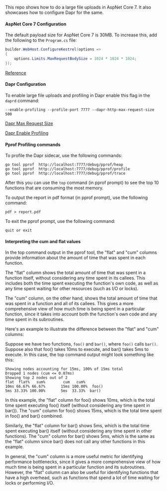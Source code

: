 This repo shows how to do a large file uploads in AspNet Core 7. It also showcases how to configure Dapr for the same.

#### AspNet Core 7 Configuration
The default payload size for AspNet Core 7 is 30MB. To increase this, add the following to the `Program.cs` file:

```csharp
builder.WebHost.ConfigureKestrel(options =>
{
    options.Limits.MaxRequestBodySize = 1024 * 1024 * 1024;
});
```
[Reference](https://learn.microsoft.com/en-us/aspnet/core/fundamentals/servers/kestrel/options?view=aspnetcore-7.0#maximum-request-body-size)

#### Dapr Configuration
To enable large file uploads and profiling in Dapr enable this flag in the `daprd` command:
    
    
    --enable-profiling --profile-port 7777 --dapr-http-max-request-size 500
    
[Dapr Max Request Size](https://docs.dapr.io/operations/configuration/increase-request-size/)

[Dapr Enable Profiling](https://docs.dapr.io/operations/troubleshooting/profiling-debugging/)

#### Pprof Profiling commands
To profile the Dapr sidecar, use the following commands:
    
    
    go tool pprof  http://localhost:7777/debug/pprof/heap
    go tool pprof  http://localhost:7777/debug/pprof/profile
    go tool pprof  http://localhost:7777/debug/pprof/trace

After this you can use the `top` command (in pprof prompt) to see the top 10 functions that are consuming the most memory.

To output the report in pdf format (in pprof prompt), use the following command:
    
    
    pdf > report.pdf

To exit the pprof prompt, use the following command:
    
    
    quit or exit


#### Interpreting the cum and flat values
In the top command output in the pprof tool, the "flat" and "cum" columns provide information about the amount of time that was spent in each function.

The "flat" column shows the total amount of time that was spent in a function itself, without considering any time spent in its callees. This includes both the time spent executing the function's own code, as well as any time spent waiting for other resources (such as I/O or locks).

The "cum" column, on the other hand, shows the total amount of time that was spent in a function and all of its callees. This gives a more comprehensive view of how much time is being spent in a particular function, since it takes into account both the function's own code and any time spent in its subroutines.

Here's an example to illustrate the difference between the "flat" and "cum" columns:

Suppose we have two functions, `foo()` and `bar()`, where `foo()` calls `bar()`. Suppose also that foo() takes 10ms to execute, and bar() takes 5ms to execute. In this case, the top command output might look something like this:


````
Showing nodes accounting for 15ms, 100% of 15ms total
Dropped 1 nodes (cum <= 0.07ms)
Showing top 2 nodes out of 2
flat  flat%   sum%        cum   cum%
10ms 66.67% 66.67%       15ms 100.00%  foo()
5ms 33.33% 100.00%       5ms  33.33%  bar()
````



In this example, the "flat" column for foo() shows 10ms, which is the total time spent executing foo() itself (without considering any time spent in bar()). The "cum" column for foo() shows 15ms, which is the total time spent in foo() and bar() combined.

Similarly, the "flat" column for bar() shows 5ms, which is the total time spent executing bar() itself (without considering any time spent in other functions). The "cum" column for bar() shows 5ms, which is the same as the "flat" column since bar() does not call any other functions in this example.

In general, the "cum" column is a more useful metric for identifying performance bottlenecks, since it gives a more comprehensive view of how much time is being spent in a particular function and its subroutines. However, the "flat" column can also be useful for identifying functions that have a high overhead, such as functions that spend a lot of time waiting for locks or performing I/O.


